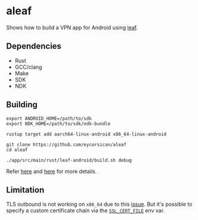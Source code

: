 # aleaf

Shows how to build a VPN app for Android using [leaf](https://github.com/eycorsican/leaf).

## Dependencies

* Rust
* GCC/clang
* Make
* SDK
* NDK

## Building

```
export ANDROID_HOME=/path/to/sdk
export NDK_HOME=/path/to/sdk/ndk-bundle

rustup target add aarch64-linux-android x86_64-linux-android

git clone https://github.com/eycorsican/aleaf
cd aleaf

./app/src/main/rust/leaf-android/build.sh debug
```

Refer [here](https://mozilla.github.io/firefox-browser-architecture/experiments/2017-09-21-rust-on-android.html) and [here](https://github.com/eycorsican/aleaf/.github/workflows/ci.yml) for more details.

## Limitation

TLS outbound is not working on `x86_64` due to this [issue](https://github.com/alexcrichton/openssl-probe/issues/8). But it's possible to specify a custom certificate chain via the [`SSL_CERT_FILE`](https://docs.rs/openssl/0.10.33/openssl/ssl/struct.SslConnectorBuilder.html#method.set_default_verify_paths) env var.

